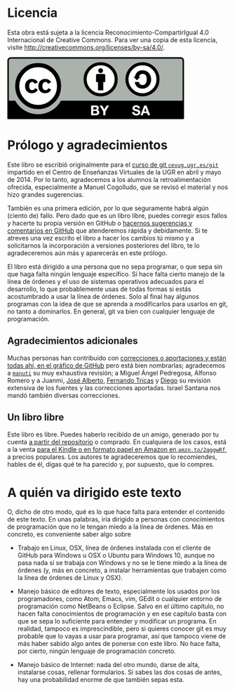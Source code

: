 # Licencia

Esta obra está sujeta a la licencia Reconocimiento-CompartirIgual 4.0 Internacional de Creative Commons. Para ver una copia de esta licencia, visite http://creativecommons.org/licenses/by-sa/4.0/.

![cc-by-sa](img/by-sa.png)

# Prólogo y agradecimientos

Este libro se escribió originalmente para el
[curso de git `cevug.ugr.es/git`](http://cevug.ugr.es/git) impartido en el Centro de
Enseñanzas Virtuales de la UGR en abril y mayo de 2014. Por lo tanto,
agradecemos a los alumnos la retroalimentación ofrecida, especialmente
a Manuel Cogolludo, que se revisó el material y nos hizo grandes
sugerencias. 

También es una primera edición, por lo que seguramente habrá algún
(ciento de) fallo. Pero dado que es un libro libre, puedes corregir
esos fallos y hacerte tu propia versión en GitHub o
[hacernos sugerencias y comentarios en GitHub](https://github.com/oslugr/curso-git/issues)
que atenderemos rápida y debidamente. Si te atreves una vez escrito el
libro a hacer los cambios tú mismo y a solicitarnos la incorporación a
versiones posteriores del libro, te lo agradeceremos aún más y
aparecerás en este prólogo. 

El libro está dirigido a una persona que no sepa programar, o que sepa
sin que haga falta ningún lenguaje específico. Sí hace falta cierto
manejo de la línea de órdenes y el uso de sistemas operativos
adecuados para el desarrollo, lo que probablemente usas de todas
formas si estás acostumbrado a usar la línea de órdenes. Solo al final
hay algunos programas con la idea de que se aprenda a modificarlos
para usarlos en git, no tanto a dominarlos. En general, git va bien
con cualquier lenguaje de programación. 

## Agradecimientos adicionales

Muchas personas han contribuido con
[correcciones o aportaciones y están todas ahí, en el gráfico de GitHub](https://github.com/oslugr/curso-git/graphs/contributors)
pero está bien nombrarlas; agradecemos
a [`manuti`](http://twitter.com/manuti) su muy exhaustiva revisión; a Miguel Ángel Pedregosa,
Alfonso Romero y a
Juanmi, [José Alberto](https://github.com/josealberto444), 
[Fernando Tricas](http://fernand0.blogalia.com) y [Diego](http://guadatech.blogspot.com.es/) su revisión
extensiva de los fuentes y las correcciones aportadas. Israel Santana nos mandó también diversas correcciones. 

## Un libro libre

Este libro es libre. Puedes haberlo recibido de un amigo, generado por
tu cuenta [a partir del repositorio](https://github.com/oslugr/curso-git) o
comprado. En cualquiera de los casos, está a la venta
[para el Kindle o en formato papel en Amazon en `amzn.to/2qggwRf`](https://www.amazon.es/dp/B00K515GL2?tag=atalaya-21&camp=3634&creative=24822&linkCode=as4&creativeASIN=B00K515GL2&adid=0J52A22GWS1MQTV0S7Y2&), a precios populares. Los autores te agradeceremos que
lo recomiendes, hables de él, digas qué te ha parecido y, por
supuesto, que lo compres. 


# A quién va dirigido este texto

O, dicho de otro modo, qué es lo que hace falta para entender el
contenido de este texto. En unas palabras, iría dirigido a personas
con conocimientos de programación que no le tengan miedo a la línea de
órdenes. Más en concreto, es conveniente saber algo sobre

* Trabajo en Linux, OSX, línea de órdenes instalada con el cliente de
  GitHub para Windows u OSX o Ubuntu para Windows 10, aunque no pasa nada si se trabaja con
  Windows y no se le tiene miedo a la línea de órdenes (y, más en
  concreto, a  instalar herramientas que trabajen como la línea de
  órdenes de Linux y OSX).
  
* Manejo básico de editores de texto, especialmente los usados por los
  programadores, como Atom, Emacs, vim, GEdit o cualquier entorno de
  programación como NetBeans o Eclipse. Salvo en el último capítulo, no hacen falta
  conocimientos de programación y en ese capítulo basta con que se
  sepa lo suficiente para entender y modificar un programa. En
  realidad, tampoco es imprescindible, pero si quieres conocer git es
  muy probable que lo vayas a usar para programar, así que tampoco
  viene de más haber sabido algo antes de ponerse con este libro. No
  hace falta, por cierto, ningún lenguaje de programación concreto.
  
* Manejo básico de Internet: nada del otro mundo, darse de alta,
  instalarse cosas, rellenar formularios. Si sabes las dos cosas de
  antes, hay una probabilidad enorme de que también sepas esta. 
  
  
